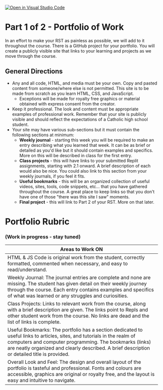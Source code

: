 [![Open in Visual Studio Code](https://classroom.github.com/assets/open-in-vscode-718a45dd9cf7e7f842a935f5ebbe5719a5e09af4491e668f4dbf3b35d5cca122.svg)](https://classroom.github.com/online_ide?assignment_repo_id=13823402&assignment_repo_type=AssignmentRepo)
# Part 1 of 2 - Portfolio of Work
In an effort to make your RST as painless as possible, we will add to it throughout the course. There is a GitHub project for your portfolio. You will create a publicly visible site that links to your learning and projects as we move through the course.

## General Directions
- Any and all code, HTML, and media must be your own. Copy and pasted content from someone/where else is not permitted. This site is to be made from scratch as you learn HTML, CSS, and JavaScript.
  - Exceptions will be made for royalty free graphics or material obtained with express consent from the creator.
- Keep it professional. The look and content must be appropriate examples of professional work. Remember that your site is publicly visible and should reflect the expectations of a Catholic high school student. 
- Your site may have various sub-sections but it must contain the following sections at minimum:
  - **Weekly journal** - starting this week you will be required to make an entry describing what you learned that week. It can be as brief or detailed as you'd like but it should contain examples and specifics. More on this will be described in class for the first entry.
  - **Class projects** - this will have links to your submitted Replit assignments, starting with 2.1 onward. A brief description of each would also be nice. You could also link to this section from your weekly journals, if you feel it fits. 
  - **Useful bookmarks** - this will be an organized collection of useful videos, sites, tools, code snippets, etc... that you have gathered throughout the course. A great place to keep links so that you don't have one of those "there was this site I saw" moments.
  - **Final project** - this will link to Part 2 of your RST. More on that later.

# Portfolio Rubric
### (Work in progress - stay tuned)

<table>
<thead>
  <tr>
    <th>Areas to Work ON</th>
  </tr>
</thead>
<tbody>
  <tr>
    <td>HTML &amp; JS Code is original work from the student, correctly formatted, commented when necessary, and easy to read/understand.</td>

  </tr>
  <tr>
    <td>Weekly Journal: The journal entries are complete and none are missing. The student has given detail on their weekly journey through the course. Each entry contains examples and specifics of what was learned or any struggles and curiosities.</td>

  </tr>
  <tr>
    <td>Class Projects: Links to relevant work from the course, along with a brief description are given. The links point to Repls and other student work from the course. No links are dead and the list of links is complete.</td>

  </tr>
  <tr>
    <td>Useful Bookmarks: The portfolio has a section dedicated to useful links to articles, sites, and tutorials in the realm of computers and computer programming. The bookmarks (links) are neatly organized and clearly described. A brief description or detailed title is provided.</td>
  </tr>
  <tr>
    <td>Overall Look and Feel: The design and overall layout of the portfolio is tasteful and professional. Fonts and colours are accessible, graphics are original or royalty free, and the layout is easy and intuitive to navigate.</td>

  </tr>
</tbody>
</table>
